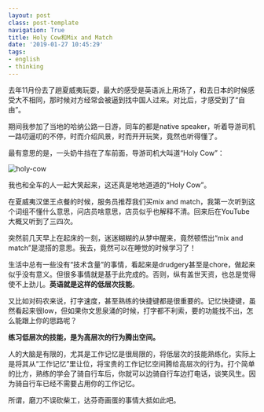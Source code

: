 ```yaml
---
layout: post
class: post-template
navigation: True
title: Holy Cow和Mix and Match
date: '2019-01-27 10:45:29'
tags:
- english
- thinking
---
```


去年11月份去了趟夏威夷玩耍，最大的感受是英语派上用场了，和去日本的时候感受大不相同，那时候对方经常会被逼到找中国人过来。对比后，才感受到了“自由”。

期间我参加了当地的哈纳公路一日游，同车的都是native speaker，听着导游司机一路叨逼叨的不停，时而介绍风景，时而开开玩笑，竟然也听得懂了。

最有意思的是，一头奶牛挡在了车前面，导游司机大叫道“Holy Cow”：

![holy-cow](/content/images/2019/01/holy-cow.jpg)

我也和全车的人一起大笑起来，这还真是地地道道的“Holy Cow”。

在夏威夷汉堡王点餐的时候，服务员推荐我们买mix and match，我第一次听到这个词组不懂什么意思，问店员啥意思，店员似乎也解释不清。回来后在YouTube大概又听到了三四次。

突然前几天早上在起床的一刻，迷迷糊糊的从梦中醒来，竟然顿悟出“mix and match”是混搭的意思。我去，竟然可以在睡觉的时候学习了！

生活中总有一些没有“技术含量”的事情，看起来是drudgery甚至是chore，做起来似乎没有意义。但很多事情就是基于此完成的。否则，纵有盖世天资，也总是觉得使不上劲儿。**英语就是这样的低层次技能**。

又比如对码农来说，打字速度，甚至熟练的快捷键都是很重要的。记忆快捷键，虽然看起来很low，但如果你文思泉涌的时候，打字都不利索，要的功能找不出，怎么能跟上你的思路呢？

**练习低层次的技能，是为高层次的行为腾出空间。**

人的大脑是有限的，尤其是工作记忆是很局限的，将低层次的技能熟练化，实际上是将其从“工作记忆”里让位，将宝贵的工作记忆空间腾给高层次的行为。打个简单的比方，熟练的学会了骑自行车后，你就可以边骑自行车边打电话，谈笑风生。因为骑自行车已经不需要占用你的工作记忆。

所谓，磨刀不误砍柴工，达芬奇画蛋的事情大抵如此吧。
<!--stackedit_data:
eyJoaXN0b3J5IjpbLTE3NjQwMDg4NjVdfQ==
-->